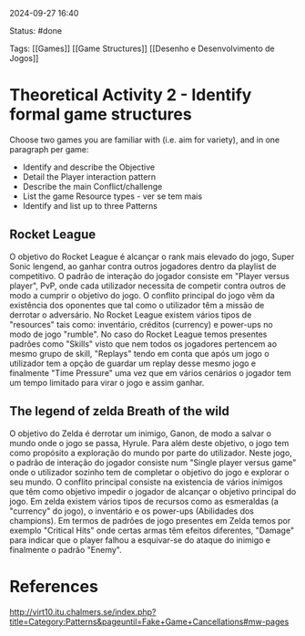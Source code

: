 2024-09-27 16:40

Status: #done 

Tags: [[Games]] [[Game Structures]] [[Desenho e Desenvolvimento de Jogos]]

# Theoretical Activity 2 - Identify formal game structures

Choose two games you are familiar with (i.e. aim for variety), and in one paragraph per game:

- Identify and describe the Objective 
- Detail the Player interaction pattern 
- Describe the main Conflict/challenge
- List the game Resource types - ver se tem mais
- Identify and list up to three Patterns

## Rocket League

O objetivo do Rocket League é alcançar o rank mais elevado do jogo, Super Sonic lengend, ao ganhar contra outros jogadores dentro da playlist de competitivo. O padrão de interação do jogador consiste em "Player versus player", PvP, onde cada utilizador necessita de competir contra outros de modo a cumprir o objetivo do jogo. O conflito principal do jogo vêm da existência dos oponentes que tal como o utilizador têm  a missão de derrotar o adversário. No Rocket League existem vários tipos de "resources" tais como: inventário, créditos (currency) e power-ups no modo de jogo "rumble". No caso do Rocket League temos presentes padrões como "Skills" visto que nem todos os jogadores pertencem ao mesmo grupo de skill, "Replays" tendo em conta que após um jogo o utilizador tem a opção de guardar um replay desse mesmo jogo e finalmente "Time Pressure" uma vez que em vários cenários o jogador tem um tempo limitado para virar o jogo e assim ganhar.

## The legend of zelda Breath of the wild 

O objetivo do Zelda é derrotar um inimigo, Ganon, de modo a salvar o mundo onde o jogo se passa, Hyrule. Para além deste objetivo, o jogo tem como propósito a exploração do mundo por parte do utilizador. Neste jogo, o padrão de interação do jogador consiste num "Single player versus game" onde o utilizador sozinho tem de completar o objetivo do jogo e explorar o seu mundo. O conflito principal consiste na existencia de vários inimigos que têm como objetivo impedir o jogador de alcançar o objetivo principal do jogo. Em zelda existem vários tipos de recursos como as esmeraldas (a "currency" do jogo), o inventário e os power-ups (Abilidades dos champions). Em termos de padrões de jogo presentes em Zelda temos por exemplo "Critical Hits" onde certas armas têm efeitos diferentes, "Damage" para indicar que o player falhou a esquivar-se do ataque do inimigo e finalmente o padrão "Enemy".

# References

http://virt10.itu.chalmers.se/index.php?title=Category:Patterns&pageuntil=Fake+Game+Cancellations#mw-pages